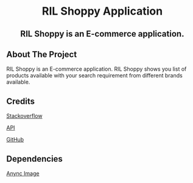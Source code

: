 <h1 align="center">RIL Shoppy Application</h1>

<h2 align="center">
RIL Shoppy is an E-commerce application.
</h2>


## About The Project

RIL Shoppy is an E-commerce application. RIL Shoppy shows you list of products available with your search requirement from different brands available.



## Credits

[Stackoverflow](https://stackoverflow.com/)

[API](https://dvishal485.github.io/flipkart-scraper-api/)

[GitHub](https://github.com/dvishal485/flipkart-scraper-api)

## Dependencies
[Anync Image](https://github.com/V8tr/AsyncImage.git)

